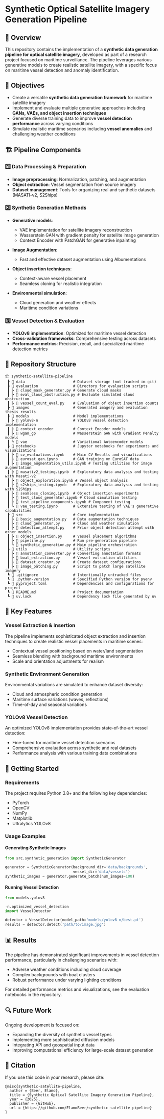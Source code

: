 # Synthetic Optical Satellite Imagery Generation Pipeline
## 📌 Overview
This repository contains the implementation of a **synthetic data generation pipeline for optical satellite imagery**, developed as part of a research project focused on maritime surveillance. The pipeline leverages various generative models to create realistic satellite imagery, with a specific focus on maritime vessel detection and anomaly identification.
## 🎯 Objectives
- Create a versatile **synthetic data generation framework** for maritime satellite imagery
- Implement and evaluate multiple generative approaches including **GANs, VAEs, and object insertion techniques**
- Generate diverse training data to improve **vessel detection performance** across varying conditions
- Simulate realistic maritime scenarios including **vessel anomalies** and challenging weather conditions

## 🏗️ Pipeline Components
### 1️⃣ **Data Processing & Preparation**
- **Image preprocessing**: Normalization, patching, and augmentation
- **Object extraction**: Vessel segmentation from source imagery
- **Dataset management**: Tools for organizing real and synthetic datasets (MASATI-v2, S2Ships)

### 2️⃣ **Synthetic Generation Methods**
- **Generative models**:
    - VAE implementation for satellite imagery reconstruction
    - Wasserstein GAN with gradient penalty for satellite image generation
    - Context Encoder with PatchGAN for generative inpainting

- **Image Augmentation**:
  - Fast and effective dataset augmentation using Albumentations

- **Object insertion techniques**:
    - Context-aware vessel placement
    - Seamless cloning for realistic integration

- **Environmental simulation**:
    - Cloud generation and weather effects
    - Maritime condition variations

### 3️⃣ **Vessel Detection & Evaluation**
- **YOLOv8 implementation**: Optimized for maritime vessel detection
- **Cross-validation frameworks**: Comprehensive testing across datasets
- **Performance metrics**: Precision, recall, and specialized maritime detection metrics

## 📂 Repository Structure
``` 
📦 synthetic-satellite-pipeline
 ┣ 📂 data                      # Dataset storage (not tracked in git)
 ┣ 📂 evaluation                # Directory for evaluation scripts
 ┃ ┣ 📜 cloud_mask_generator.py # Generate cloud masks
 ┃ ┣ 📜 eval_cloud_obstruction.py # Evaluate simulated cloud obstruction
 ┃ ┣ 📜 vessel_count_eval.py    # Evaluation of object insertion counts
 ┣ 📂 images                    # Generated imagery and evaluation thesis results
 ┣ 📂 models                    # Model implementations
 ┃ ┣ 📂 yolov8-n                # YOLOv8 vessel detection implementation
 ┃ ┣ 📂 context_encoder         # Context Encoder models
 ┃ ┣ 📂 wgan_gp                 # Wasserstein GAN with Gradient Penalty models
 ┃ ┗ 📂 vae                     # Variational Autoencoder models
 ┣ 📂 notebooks                 # Jupyter notebooks for experiments and visualizations
 ┃ ┣ 📜 cv_evaluations.ipynb    # Main CV Results and visualizations
 ┃ ┣ 📜 eurosat_gan.ipynb       # GAN training on EuroSAT data
 ┃ ┣ 📜 image_augmentation_utils.ipynb # Testing utilities for image augmentation
 ┃ ┣ 📜 masativ2_testing.ipynb  # Exploratory data analysis and testing with Masati-v2
 ┃ ┣ 📜 object_exploration.ipynb # Vessel object analysis
 ┃ ┣ 📜 s2ships_testing.ipynb   # Exploratory data analysis and testing with S2Ships
 ┃ ┣ 📜 seamless_cloning.ipynb  # Object insertion experiments
 ┃ ┣ 📜 test_cloud_generator.ipynb # Cloud simulation testing
 ┃ ┣ 📜 test_pipeline_components.ipynb # Component testing
 ┃ ┗ 📜 vae_testing.ipynb       # Extensive testing of VAE's generative capabilities
 ┣ 📂 src                       # Core implementation
 ┃ ┣ 📜 basic_augmentation.py   # Data augmentation techniques
 ┃ ┣ 📜 cloud_generator.py      # Cloud and weather simulation
 ┃ ┣ 📜 detection_attempt.py    # Prior object detection attempt with other models
 ┃ ┣ 📜 object_insertion.py     # Vessel placement algorithms
 ┃ ┣ 📜 pipeline.py             # Run pre-generation pipeline
 ┃ ┗ 📜 synthetic_generation.py # Main pipeline orchestration
 ┣ 📂 utils                     # Utility scripts
 ┃ ┣ 📜 annotation_converter.py # Converting annotation formats
 ┃ ┣ 📜 boat_extraction.py      # Vessel extraction utilities
 ┃ ┣ 📜 dataset_creator.py      # Create dataset configurations
 ┃ ┣ 📜 image_patching.py       # Script to patch large satellite imagery
 ┗ 📜 .gitignore                # Intentionally untracked files
 ┗ 📜 .python-version           # Specified Python version for pyenv
 ┗ 📜 pyproject.toml            # Dependencies and configurations for project
 ┗ 📜 README.md                 # Project documentation
 ┗ 📜 uv.lock                   # Dependency lock file generated by uv
```
## 🔧 Key Features
### Vessel Extraction & Insertion
The pipeline implements sophisticated object extraction and insertion techniques to create realistic vessel placements in maritime scenes:
- Contextual vessel positioning based on water/land segmentation
- Seamless blending with background maritime environments
- Scale and orientation adjustments for realism

### Synthetic Environment Generation
Environmental variations are simulated to enhance dataset diversity:
- Cloud and atmospheric condition generation
- Maritime surface variations (waves, reflections)
- Time-of-day and seasonal variations

### YOLOv8 Vessel Detection
An optimized YOLOv8 implementation provides state-of-the-art vessel detection:
- Fine-tuned for maritime vessel detection scenarios
- Comprehensive evaluation across synthetic and real datasets
- Performance analysis with various training data combinations

## 🚀 Getting Started
### Requirements
The project requires Python 3.8+ and the following key dependencies:
- PyTorch
- OpenCV
- NumPy
- Matplotlib
- Ultralytics YOLOv8

### Usage Examples
#### Generating Synthetic Images
``` python
from src.synthetic_generation import SyntheticGenerator

generator = SyntheticGenerator(background_dir='data/backgrounds',
                               vessel_dir='data/vessels')
synthetic_images = generator.generate_batch(num_images=100)
```
#### Running Vessel Detection
``` python
from models.yolov8

-n.optimized_vessel_detection
import VesselDetector

detector = VesselDetector(model_path='models/yolov8-n/best.pt')
results = detector.detect('path/to/image.jpg')
```
## 📊 Results
The pipeline has demonstrated significant improvements in vessel detection performance, particularly in challenging scenarios with:
- Adverse weather conditions including cloud coverage
- Complex backgrounds with boat clusters
- Robust performance under varying lighting conditions

For detailed performance metrics and visualizations, see the evaluation notebooks in the repository.

## 🔍 Future Work
Ongoing development is focused on:
- Expanding the diversity of synthetic vessel types
- Implementing more sophisticated diffusion models
- Integrating API and geospatial input data
- Improving computational efficiency for large-scale dataset generation

## 📝 Citation
If you use this code in your research, please cite:
``` 
@misc{synthetic-satellite-pipeline,
  author = {Beer, Elano},
  title = {Synthetic Optical Satellite Imagery Generation Pipeline},
  year = {2025},
  publisher = {GitHub},
  url = {https://github.com/ElanoBeer/synthetic-satellite-pipeline}
}
```
